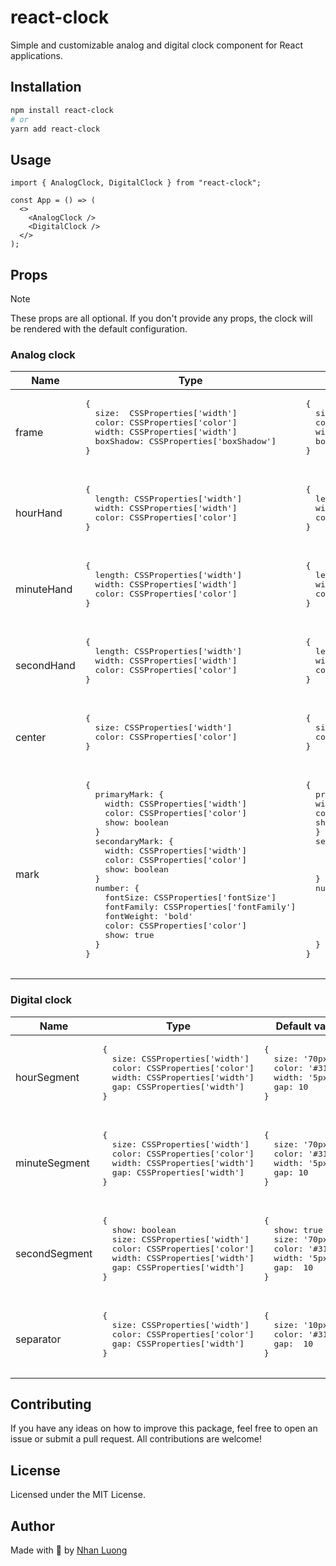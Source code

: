 # react-clock

Simple and customizable analog and digital clock component for React applications.

## Installation

```bash
npm install react-clock
# or
yarn add react-clock
```

## Usage

```tsx
import { AnalogClock, DigitalClock } from "react-clock";

const App = () => (
  <>
    <AnalogClock />
    <DigitalClock />
  </>
);
```

## Props
> [!NOTE]
> These props are all optional. If you don't provide any props, the clock will be rendered with the default configuration.

### Analog clock

<table>
  <thead>
    <tr>
      <th>Name</th>
      <th>Type</th>
      <th>Default value</th>
      <th>Note</th>
    </tr>
  </thead>
  <tbody>
    <tr>
      <td>frame</td>
      <td>
        <pre>
{
  size:  CSSProperties['width']
  color: CSSProperties['color']
  width: CSSProperties['width']
  boxShadow: CSSProperties['boxShadow']
}
      </pre
        >
      </td>
      <td>
        <pre>
{
  size:'300px'   
  color: "#313638"   
  width: '6px'
  boxShadow: '0 0 15px rgba(0, 0, 0, 0.3)' 
}
        </pre
        >
      </td>
      <td>Configuration for the clock frame</td>
    </tr>
    <tr>
      <td>hourHand</td>
      <td>
        <pre>
{   
  length: CSSProperties['width']
  width: CSSProperties['width']
  color: CSSProperties['color']
}
       </pre
        >
      </td>
      <td>
        <pre>
{
  length: '30%'   
  width: '10px'
  color: '#313638'
}
        </pre>
      </td>
      <td>Configuration for the hour hand</td>
    </tr>
    <tr>
      <td>minuteHand</td>
      <td>
        <pre>
{
  length: CSSProperties['width']
  width: CSSProperties['width']
  color: CSSProperties['color']
}
       </pre
        >
      </td>
      <td>
        <pre>
{
  length: '40%'
  width: '8px'
  color: '#313638'
}
        </pre
        >
      </td>
      <td>Configuration for the minute hand</td>
    </tr>
    <tr>
      <td>secondHand</td>
      <td>
        <pre>
{
  length: CSSProperties['width']
  width: CSSProperties['width']
  color: CSSProperties['color']
}
       </pre
        >
      </td>
      <td>
        <pre>
{
  length: '43%'
  width: '2px'
  color: 'darkred'
}
        </pre>
      </td>
      <td>Configuration for the second hand</td>
    </tr>
    <tr>
      <td>center</td>
      <td>
        <pre>
{
  size: CSSProperties['width']
  color: CSSProperties['color']
}
       </pre
        >
      </td>
      <td>
        <pre>
{
  size: '5%'
  color: '#313638'
}
       </pre
        >
      </td>
      <td>Configuration for the center circle of the clock</td>
    </tr>
    <tr>
      <td>mark</td>
      <td>
        <pre>
{
  primaryMark: {
    width: CSSProperties['width']
    color: CSSProperties['color']
    show: boolean
  }
  secondaryMark: {
    width: CSSProperties['width']
    color: CSSProperties['color']
    show: boolean
  }
  number: {
    fontSize: CSSProperties['fontSize']
    fontFamily: CSSProperties['fontFamily']
    fontWeight: 'bold'
    color: CSSProperties['color']
    show: true
  }
}
        </pre>
      </td>
      <td>
        <pre>
{
  primaryMark: {
  width: '6px'
  color: '#313638'
  show: boolean
  }
  secondaryMark: {
    width: '3px'
    color: '#313638'
    show: true
  }
  number: {
    fontSize: '1.5rem'
    fontFamily: 'inherit';
    fontWeight: 'bold'
    color: '#313638'
    show: true
  }
}
        </pre
        >
      </td>
      <td>
        Configuration for the marks of the clock including primary marks,
        secondary marks and the number on the clock.
      </td>
    </tr>
  </tbody>
</table>

### Digital clock

<table>
  <thead>
    <tr>
      <th>Name</th>
      <th>Type</th>
      <th>Default value</th>
      <th>Note</th>
    </tr>
  </thead>
  <tbody>
    <tr>
      <td>hourSegment</td>
      <td>
        <pre>
{
  size: CSSProperties['width']
  color: CSSProperties['color']
  width: CSSProperties['width']
  gap: CSSProperties['width']
}
      </td>
      <td>
        <pre>
{
  size: '70px'
  color: '#313638'
  width: '5px'
  gap: 10
}
      </pre>
      </td>
      <td>Configuration for the hour segment</td>
    </tr>
    <tr>
      <td>minuteSegment</td>
      <td>
        <pre>
{
  size: CSSProperties['width']
  color: CSSProperties['color']
  width: CSSProperties['width']
  gap: CSSProperties['width']
}
      </pre>
      </td>
      <td>
        <pre>
{
  size: '70px'
  color: '#313638'
  width: '5px'
  gap: 10
}
      </pre>
      </td>
      <td>Configuration for the minute segment</td>
    </tr>
    <tr>
      <td>secondSegment</td>
      <td>
        <pre>
{
  show: boolean
  size: CSSProperties['width']
  color: CSSProperties['color']
  width: CSSProperties['width']
  gap: CSSProperties['width']
}
      </pre>
      </td>
      <td>
        <pre>
{
  show: true
  size: '70px'
  color: '#313638'
  width: '5px'
  gap:  10 
}
      </pre>
      </td>
      <td>Configuration for the second segment</td>
    </tr>
    <tr>
      <td>separator</td>
      <td>
        <pre>
{
  size: CSSProperties['width']
  color: CSSProperties['color']
  gap: CSSProperties['width']
}
      </pre>
      </td>
      <td>
        <pre>
{
  size: '10px'
  color: '#313638'
  gap:  10 
}
      </pre>
      </td>
      <td>Configuration for the separator between segments</td>
    </tr>
  </tbody>
</table>

## Contributing

If you have any ideas on how to improve this package, feel free to open an issue or submit a pull request. All contributions are welcome!

## License

Licensed under the MIT License.

## Author

Made with 🍠 by [Nhan Luong](https://nhanluong.dev)
